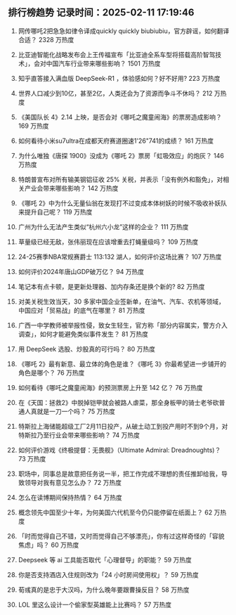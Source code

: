 
## 排行榜趋势 记录时间：2025-02-11 17:19:46
  
  1. 网传哪吒2把急急如律令译成quickly quickly biubiubiu，官方辟谣，如何翻译合适？ 2328 万热度
    
  2. 比亚迪智能化战略发布会上王传福宣布「比亚迪全系车型将搭载高阶智驾技术」，会对中国汽车行业带来哪些影响？ 1501 万热度
    
  3. 知乎直答接入满血版 DeepSeek-R1 ，体验感如何？好不好用? 223 万热度
    
  4. 世界人口减少到10亿，甚至2亿，人类还会为了资源而争斗不休吗？ 212 万热度
    
  5. 《美国队长 4》2.14 上映，是否会对《哪吒之魔童闹海》的票房造成影响？ 169 万热度
    
  6. 如何看待小米su7ultra在成都天府赛道圈速1'26"741的成绩？ 161 万热度
    
  7. 为什么唯独《唐探 1900》没成为《哪吒 2》票房「虹吸效应」的炮灰？ 146 万热度
    
  8. 特朗普宣布对所有输美钢铝征收 25% 关税，并表示「没有例外和豁免」，对相关产业会带来哪些影响？ 142 万热度
    
  9. 《哪吒 2》中为什么无量仙翁在发现打不过变成本体树妖的时候不吸收补妖队来提升自己呢？ 119 万热度
    
  10. 广州为什么无法产生类似“杭州六小龙”这样的企业？ 111 万热度
    
  11. 草量级已经无敌，张伟丽现在应该增重去打蝇量级吗？ 109 万热度
    
  12. 24-25赛季NBA常规赛爵士 113:132 湖人，如何评价这场比赛？ 107 万热度
    
  13. 如何评价2024年唐山GDP破万亿？ 94 万热度
    
  14. 笔记本有点卡顿，是更新处理器、加内存条还是换个新的? 82 万热度
    
  15. 对美关税生效当天，30 多家中国企业签新单，在油气、汽车、农机等领域，中国应对「贸易战」的底气在哪里？ 81 万热度
    
  16. 广西一中学教师被举报性侵，致女生轻生，官方称「部分内容属实，警方介入调查」，如何才能避免类似事件发生？ 81 万热度
    
  17. 用 DeepSeek 选股、炒股真的可行吗？ 80 万热度
    
  18. 《哪吒 2》最有新意、最立体的角色是谁？《哪吒 3》你最希望进一步铺开的角色是哪个？ 76 万热度
    
  19. 如何看待《哪吒之魔童闹海》的预测票房上升至 142 亿？ 76 万热度
    
  20. 在《天国：拯救2》中脱掉铠甲就会被路人虐菜，那全身板甲的骑士老爷砍普通人真就是一刀一个吗？ 75 万热度
    
  21. 特斯拉上海储能超级工厂2月11日投产，从破土动工到投产用时不到9个月，对特斯拉乃至行业会带来哪些影响？ 74 万热度
    
  22. 如何评价游戏《终极提督：无畏舰》（Ultimate Admiral: Dreadnoughts)？ 73 万热度
    
  23. 职场中，同事总是故意把任务说一半，把工作完成不理想的责任推卸给我，导致领导对我有意见怎么办？ 72 万热度
    
  24. 怎么在读博期间保持热情？ 64 万热度
    
  25. 概念领先中国至少十年，为何美国六代机至今仍只能停留在纸面上？ 62 万热度
    
  26. 「时而觉得自己不错，又时而觉得自己不够漂亮」，你有过这样奇怪的「容貌焦虑」吗？ 60 万热度
    
  27. Deepseek 等 ai 工具能否取代「心理督导」的职能？ 59 万热度
    
  28. 你是否支持酒店入住规则改为「24 小时房间使用权」？ 59 万热度
    
  29. 荀彧真的是忠于大汉吗，为什么晚年要跟曹操反目？ 58 万热度
    
  30. LOL 里这么设计一个偷家型英雄能上比赛吗？ 57 万热度
    